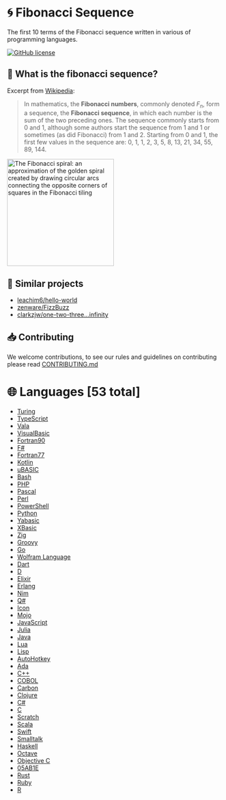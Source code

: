 # 🌀 Fibonacci Sequence

The first 10 terms of the Fibonacci sequence written in various of programming languages.

[![GitHub license](https://img.shields.io/github/license/diamond-ore/Fibonacci-Sequence)](https://img.shields.io/github/license/diamond-ore/Fibonacci-Sequence)

## 🤔 What is the fibonacci sequence?

Excerpt from [Wikipedia](https://en.wikipedia.org/wiki/Fibonacci_sequence):

>In mathematics, the **Fibonacci numbers**, commonly denoted $F_n$, form a sequence, the **Fibonacci sequence**, in which each number is the sum of the two preceding ones. The sequence commonly starts from 0 and 1, although some authors start the sequence from 1 and 1 or sometimes (as did Fibonacci) from 1 and 2. Starting from 0 and 1, the first few values in the sequence are: 0, 1, 1, 2, 3, 5, 8, 13, 21, 34, 55, 89, 144.

<image src="https://upload.wikimedia.org/wikipedia/commons/thumb/b/b9/Fibonacci_Spiral.svg/1920px-Fibonacci_Spiral.svg.png" height="250" alt="The Fibonacci spiral: an approximation of the golden spiral created by drawing circular arcs connecting the opposite corners of squares in the Fibonacci tiling" title="Fibonacci Spiral">

## 🌳 Similar projects

- [leachim6/hello-world](https://github.com/leachim6/hello-world)
- [zenware/FizzBuzz](https://github.com/zenware/FizzBuzz)
- [clarkzjw/one-two-three...infinity](https://github.com/clarkzjw/one-two-three...infinity)

## 📥 Contributing

We welcome contributions, to see our rules and guidelines on contributing please read [CONTRIBUTING.md](CONTRIBUTING.md)

# 🌐 Languages <!-- Languages start -->[53 total]

- [Turing](./src/T/Turing)
- [TypeScript](./src/T/TypeScript)
- [Vala](./src/V/Vala)
- [VisualBasic](./src/V/VisualBasic)
- [Fortran90](./src/F/Fortran90)
- [F#](./src/F/F%23)
- [Fortran77](./src/F/Fortran77)
- [Kotlin](./src/K/Kotlin)
- [uBASIC](./src/U/uBASIC)
- [Bash](./src/B/Bash)
- [PHP](./src/P/PHP)
- [Pascal](./src/P/Pascal)
- [Perl](./src/P/Perl)
- [PowerShell](./src/P/PowerShell)
- [Python](./src/P/Python)
- [Yabasic](./src/Y/Yabasic)
- [XBasic](./src/X/XBasic)
- [Zig](./src/Z/Zig)
- [Groovy](./src/G/Groovy)
- [Go](./src/G/Go)
- [Wolfram Language](./src/W/Wolfram%20Language)
- [Dart](./src/D/Dart)
- [D](./src/D/D)
- [Elixir](./src/E/Elixir)
- [Erlang](./src/E/Erlang)
- [Nim](./src/N/Nim)
- [Q#](./src/Q/Q%23)
- [Icon](./src/I/Icon)
- [Mojo](./src/M/Mojo)
- [JavaScript](./src/J/JavaScript)
- [Julia](./src/J/Julia)
- [Java](./src/J/Java)
- [Lua](./src/L/Lua)
- [Lisp](./src/L/Lisp)
- [AutoHotkey](./src/A/AutoHotkey)
- [Ada](./src/A/Ada)
- [C++](./src/C/C%2B%2B)
- [COBOL](./src/C/COBOL)
- [Carbon](./src/C/Carbon)
- [Clojure](./src/C/Clojure)
- [C#](./src/C/C%23)
- [C](./src/C/C)
- [Scratch](./src/S/Scratch)
- [Scala](./src/S/Scala)
- [Swift](./src/S/Swift)
- [Smalltalk](./src/S/Smalltalk)
- [Haskell](./src/H/Haskell)
- [Octave](./src/O/Octave)
- [Objective C](./src/O/Objective%20C)
- [05AB1E](./src/%23/05AB1E)
- [Rust](./src/R/Rust)
- [Ruby](./src/R/Ruby)
- [R](./src/R/R)

<!-- Languages end -->
